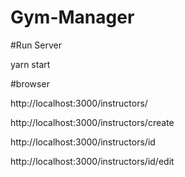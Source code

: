 # Gym-Manager



#Run Server




yarn start

#browser




http://localhost:3000/instructors/



http://localhost:3000/instructors/create



http://localhost:3000/instructors/id




http://localhost:3000/instructors/id/edit
